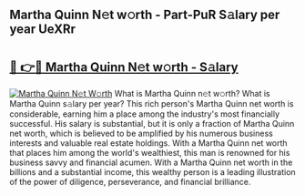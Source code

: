 ## Martha Quinn N𝚎t w𝚘rth - Part-PuR S𝚊lary per year UeXRr

# <h2><a href="http://gc1ltjh.nevu.top/?p=Martha+Quinn">🔗 👉🔴 Martha Quinn N𝚎t w𝚘rth - S𝚊lary</a></h2>

[![Martha Quinn N𝚎t W𝚘rth](https://i.imgur.com/Oavwk0R.jpeg)](http://gc1ltjh.nevu.top/?p=Martha+Quinn)
What is Martha Quinn n𝚎t w𝚘rth? What is Martha Quinn s𝚊lary per year?
This rich person's Martha Quinn net worth is considerable, earning him a place among the industry's most financially successful. His salary is substantial, but it is only a fraction of Martha Quinn net worth, which is believed to be amplified by his numerous business interests and valuable real estate holdings. With a Martha Quinn net worth that places him among the world's wealthiest, this man is renowned for his business savvy and financial acumen. With a Martha Quinn net worth in the billions and a substantial income, this wealthy person is a leading illustration of the power of diligence, perseverance, and financial brilliance.
